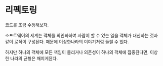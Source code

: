 # 리펙토링
코드를 조금 수정해보자.

소프트웨어의 세계는 객체를 의인화하여 사람이 할 수 있는 일을 객체가 대신하는 것과 같이 로직이 구성된다. 
때문에 이상한나라의 이야기처럼 들릴 수 있다. 

하지만 하나의 객체에 모든 책임이 몰리거나 의존성이 하나의 객체에 집중된다면, 이상한 나라의 균형은 깨지게된다. 
